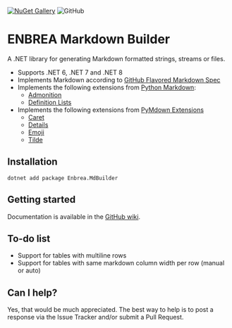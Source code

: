 [![NuGet Gallery](https://img.shields.io/badge/NuGet%20Gallery-enbrea.mdbuilder-blue.svg)](https://www.nuget.org/packages/Enbrea.MdBuilder/)
![GitHub](https://img.shields.io/github/license/enbrea/enbrea.mdbuilder)

# ENBREA Markdown Builder

A .NET library for generating Markdown formatted strings, streams or files. 

+ Supports .NET 6, .NET 7 and .NET 8
+ Implements Markdown according to [GitHub Flavored Markdown Spec](https://github.github.com/gfm/)
+ Implements the following extensions from [Python Markdown](https://python-markdown.github.io/extensions/):
  + [Admonition](https://python-markdown.github.io/extensions/admonition/)
  + [Definition Lists](https://python-markdown.github.io/extensions/definition_lists/)
+ Implements the following extensions from [PyMdown Extensions](https://facelessuser.github.io/pymdown-extensions/)  
  + [Caret](https://facelessuser.github.io/pymdown-extensions/extensions/caret/)
  + [Details](https://facelessuser.github.io/pymdown-extensions/extensions/details/)  
  + [Emoji](https://facelessuser.github.io/pymdown-extensions/extensions/emoji/)
  + [Tilde](https://facelessuser.github.io/pymdown-extensions/extensions/tilde/)

## Installation

```
dotnet add package Enbrea.MdBuilder
```

## Getting started

Documentation is available in the [GitHub wiki](https://github.com/enbrea/enbrea.mdbuilder/wiki).

## To-do list

+ Support for tables with multiline rows
+ Support for tables with same markdown column width per row (manual or auto)

## Can I help?

Yes, that would be much appreciated. The best way to help is to post a response via the Issue Tracker and/or submit a Pull Request.